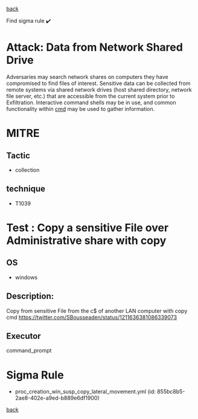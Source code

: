 
[back](../index.md)

Find sigma rule :heavy_check_mark: 

# Attack: Data from Network Shared Drive 

Adversaries may search network shares on computers they have compromised to find files of interest. Sensitive data can be collected from remote systems via shared network drives (host shared directory, network file server, etc.) that are accessible from the current system prior to Exfiltration. Interactive command shells may be in use, and common functionality within [cmd](https://attack.mitre.org/software/S0106) may be used to gather information.

# MITRE
## Tactic
  - collection


## technique
  - T1039


# Test : Copy a sensitive File over Administrative share with copy
## OS
  - windows


## Description:
Copy from sensitive File from the c$ of another LAN computer with copy cmd
https://twitter.com/SBousseaden/status/1211636381086339073

## Executor
command_prompt

# Sigma Rule
 - proc_creation_win_susp_copy_lateral_movement.yml (id: 855bc8b5-2ae8-402e-a9ed-b889e6df1900)



[back](../index.md)
